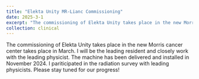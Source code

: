 ```yaml
---
title: "Elekta Unity MR-Lianc Commissioning"
date: 2025-3-1
excerpt: "The commissioning of Elekta Unity takes place in the new Morris cancer center takes place in March. I will be the leading resident and closely work with the leading physicist. The machine has been delivered and installed in November 2024. I pariticipated in the radiation survey with leading physicists. *Please stay tuned for our progress!*"
collection: clinical
--- 
```


The commissioning of Elekta Unity takes place in the new Morris cancer center takes place in March. I will be the leading resident and closely work with the leading physicist. The machine has been delivered and installed in November 2024. I pariticipated in the radiation survey with leading physicists. Please stay tuned for our progress!